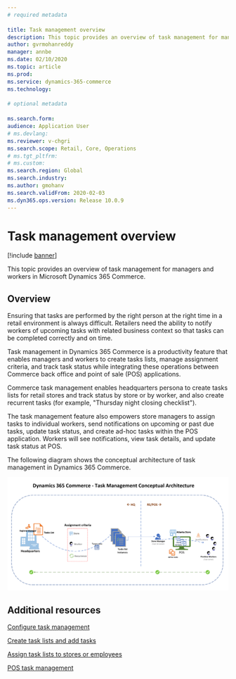 ```yaml
---
# required metadata

title: Task management overview
description: This topic provides an overview of task management for managers and workers in Microsoft Dynamics 365 Commerce.
author: gvrmohanreddy
manager: annbe
ms.date: 02/10/2020
ms.topic: article
ms.prod: 
ms.service: dynamics-365-commerce
ms.technology: 

# optional metadata

ms.search.form:  
audience: Application User
# ms.devlang: 
ms.reviewer: v-chgri
ms.search.scope: Retail, Core, Operations
# ms.tgt_pltfrm: 
# ms.custom: 
ms.search.region: Global
ms.search.industry: 
ms.author: gmohanv
ms.search.validFrom: 2020-02-03
ms.dyn365.ops.version: Release 10.0.9
---
```


# Task management overview

[!include [banner](includes/banner.md)]

This topic provides an overview of task management for managers and workers in Microsoft Dynamics 365 Commerce.

## Overview

Ensuring that tasks are performed by the right person at the right time in a retail environment is always difficult. Retailers need the ability to notify workers of upcoming tasks with related business context so that tasks can be completed correctly and on time.  

Task management in Dynamics 365 Commerce is a productivity feature that enables managers and workers to create tasks lists, manage assignment criteria, and track task status while integrating these operations between Commerce back office and point of sale (POS) applications. 

Commerce task management enables headquarters persona to create tasks lists for retail stores and track status by store or by worker, and also create recurrent tasks (for example, "Thursday night closing checklist"). 

The task management feature also empowers store managers to assign tasks to individual workers, send notifications on upcoming or past due tasks, update task status, and create ad-hoc tasks within the POS application. Workers will see notifications, view task details, and update task status at POS.

The following diagram shows the conceptual architecture of task management in Dynamics 365 Commerce.
  
![Dynamics 365 Commerce - Task Management Conceptual Architecture](media/Tasks-management-conceptual-architecture.png)
  
## Additional resources

[Configure task management](task-mgmt-configure.md)

[Create task lists and add tasks](task-mgmt-create-lists.md)

[Assign task lists to stores or employees](task-mgmt-assign-lists.md)

[POS task management](task-mgmt-POS.md)



